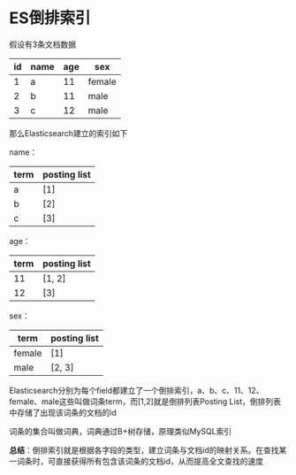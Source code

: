 # ES倒排索引

假设有3条文档数据

| id   | name | age  | sex    |
| ---- | ---- | ---- | ------ |
| 1    | a    | 11   | female |
| 2    | b    | 11   | male   |
| 3    | c    | 12   | male   |

那么Elasticsearch建立的索引如下

name：

| term | posting list |
| ---- | ------------ |
| a    | [1]          |
| b    | [2]          |
| c    | [3]          |

age：

| term | posting list |
| ---- | ------------ |
| 11   | [1, 2]       |
| 12   | [3]          |

sex：

| term   | posting list |
| ------ | ------------ |
| female | [1]          |
| male   | [2, 3]       |

Elasticsearch分别为每个field都建立了一个倒排索引，a、b、c、11、12、female、male这些叫做词条term，而[1,2]就是倒排列表Posting List，倒排列表中存储了出现该词条的文档的id

词条的集合叫做词典，词典通过B+树存储，原理类似MySQL索引

**总结**：倒排索引就是根据各字段的类型，建立词条与文档id的映射关系。在查找某一词条时，可直接获得所有包含该词条的文档id，从而提高全文查找的速度

